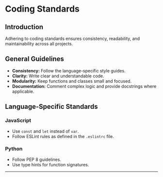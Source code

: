 # Coding Standards

## Introduction

Adhering to coding standards ensures consistency, readability, and maintainability across all projects.

## General Guidelines

- **Consistency:** Follow the language-specific style guides.
- **Clarity:** Write clear and understandable code.
- **Modularity:** Keep functions and classes small and focused.
- **Documentation:** Comment complex logic and provide docstrings where applicable.

## Language-Specific Standards

### JavaScript

- Use `const` and `let` instead of `var`.
- Follow ESLint rules as defined in the `.eslintrc` file.

### Python

- Follow PEP 8 guidelines.
- Use type hints for function signatures.

---

